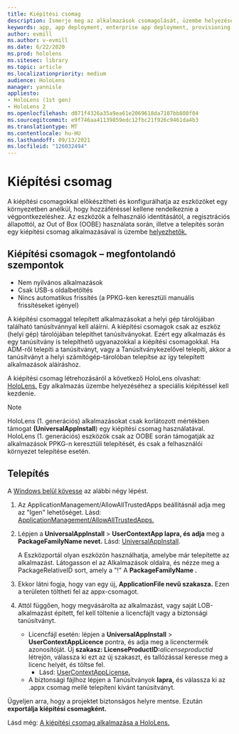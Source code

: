 ```yaml
---
title: Kiépítési csomag
description: Ismerje meg az alkalmazások csomagolását, üzembe helyezését, üzembe helyezését és a vállalati alkalmazások üzembe helyezését HoloLens eszközökön.
keywords: app, app deployment, enterprise app deployment, provisioning
author: evmill
ms.author: v-evmill
ms.date: 6/22/2020
ms.prod: hololens
ms.sitesec: library
ms.topic: article
ms.localizationpriority: medium
audience: HoloLens
manager: yannisle
appliesto:
- HoloLens (1st gen)
- HoloLens 2
ms.openlocfilehash: d071f4326a35a9ea61e2069618da7107bb808f04
ms.sourcegitcommit: e9f746aa41139859edc12fbc21f926c9461da4b3
ms.translationtype: MT
ms.contentlocale: hu-HU
ms.lasthandoff: 09/13/2021
ms.locfileid: "126032494"
---
```

# <a name="provisioning-package"></a>Kiépítési csomag

A kiépítési csomagokkal előkészítheti és konfigurálhatja az eszközöket egy környezetben anélkül, hogy hozzáféréssel kellene rendelkeznie a végpontkezeléshez. Az eszközök a felhasználó identitásától, a regisztrációs állapottól, az Out of Box (OOBE) használata során, illetve a telepítés során egy kiépítési csomag alkalmazásával is üzembe [helyezhetők.](/hololens/hololens-provisioning##apply-a-provisioning-package-to-hololens-during-setup)

## <a name="provisioning-packages-considerations"></a>Kiépítési csomagok – megfontolandó szempontok

* Nem nyilvános alkalmazások
* Csak USB-s oldalbetöltés
* Nincs automatikus frissítés (a PPKG-ken keresztüli manuális frissítéseket igényel)

A kiépítési csomaggal telepített alkalmazásokat a helyi gép tárolójában található tanúsítvánnyal kell aláírni. A kiépítési csomagok csak az eszköz (helyi gép) tárolójában telepíthet tanúsítványokat. Ezért egy alkalmazás és egy tanúsítvány is telepíthető ugyanazokkal a kiépítési csomagokkal. Ha ADM-ről telepíti a tanúsítványt, vagy a Tanúsítványkezelővel telepíti, akkor a tanúsítványt a helyi számítógép-tárolóban telepítse az így telepített alkalmazások aláíráshoz. [](certificate-manager.md)

A kiépítési csomag létrehozásáról a következő HoloLens olvashat: [HoloLens.](/hololens/hololens-provisioning) Egy alkalmazás üzembe helyezéséhez a speciális kiépítéssel kell kezdenie.

> [!NOTE]
> HoloLens (1. generációs) alkalmazásokat csak korlátozott mértékben támogat **(UniversalAppInstall**) egy kiépítési csomag használatával. HoloLens (1. generációs) eszközök csak az OOBE során támogatják az alkalmazások PPKG-n keresztüli telepítését, és csak a felhasználói környezet telepítése esetén.

## <a name="setup"></a>Telepítés

A [Windows belül kövesse](https://www.microsoft.com/store/productId/9NBLGGH4TX22) az alábbi négy lépést.

1. Az ApplicationManagement/AllowAllTrustedApps beállításnál adja meg az "Igen" lehetőséget. Lásd: [ApplicationManagement/AllowAllTrustedApps.](/windows/client-management/mdm/policy-csp-applicationmanagement#applicationmanagement-allowalltrustedapps)

2. Lépjen a **UniversalAppInstall**  >  **UserContextApp lapra, és adja** meg a **PackageFamilyName nevet.** Lásd: [UniversalAppInstall](/windows/configuration/wcd/wcd-universalappinstall).

   A Eszközportál olyan eszközön használhatja, amelybe már telepítette az alkalmazást. Látogasson el az Alkalmazások oldalra, és nézze meg a PackageRelativeID sort, amely a "!" A **PackageFamilyName .**

3. Ekkor látni fogja, hogy van egy új, **ApplicationFile nevű szakasza.** Ezen a területen töltheti fel az appx-csomagot.

4. Attól függően, hogy megvásárolta az alkalmazást, vagy saját LOB-alkalmazást épített, fel kell töltenie a licencfájlt vagy a biztonsági tanúsítványt.

    - Licencfájl esetén: lépjen a **UniversalAppInstall**  >  **UserContextAppLicence** pontra, és adja meg a licenctermék azonosítóját. Új <b>szakasz: LicenseProductID:</b><i>alicenseproductid</i> létrejön, válassza ki ezt az új szakaszt, és tallózással keresse meg a licenc helyét, és töltse fel.
        - Lásd: [UserContextAppLicense.](/windows/configuration/wcd/wcd-universalappinstall#usercontextapplicense)
    - A biztonsági fájlhoz lépjen a Tanúsítványok **lapra,** és válassza ki az .appx csomag mellé telepíteni kívánt tanúsítványt.

Ügyeljen arra, hogy a projektet biztonságos helyre mentse. Ezután **exportálja** **kiépítési csomagként.**  

Lásd még: [A kiépítési csomag alkalmazása a HoloLens.](/hololens/hololens-provisioning#apply-a-provisioning-package-to-hololens-during-setup)
